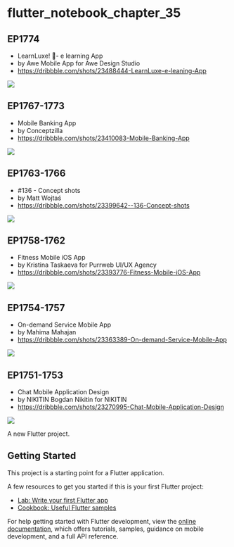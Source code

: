 # flutter_notebook_chapter_35

## EP1774

- LearnLuxe! 🚀- e learning App
- by Awe Mobile App for Awe Design Studio
- https://dribbble.com/shots/23488444-LearnLuxe-e-leaning-App

<img src="https://cdn.dribbble.com/userupload/12606520/file/original-49c94c893f7cc12ba4a9b8fb450b3fd4.png?resize=1504x1128"/>


## EP1767-1773

- Mobile Banking App
- by Conceptzilla
- https://dribbble.com/shots/23410083-Mobile-Banking-App

<img src="https://cdn.dribbble.com/userupload/12384990/file/original-eed6bdf90416ba9da3ff19597d87eeda.png?resize=1905x1429"/>

## EP1763-1766

- #136 - Concept shots
- by Matt Wojtaś
- https://dribbble.com/shots/23399642--136-Concept-shots

<img src="https://cdn.dribbble.com/userupload/12355853/file/original-2e71037d55df0c8bea02d86bfffed7b9.png?resize=1504x1128"/>

## EP1758-1762

- Fitness Mobile iOS App
- by Kristina Taskaeva for Purrweb UI/UX Agency
- https://dribbble.com/shots/23393776-Fitness-Mobile-iOS-App

<img src="https://cdn.dribbble.com/userupload/12339975/file/original-c8526b49bc7f1b0481c52e7b783267f2.jpg?resize=1905x1429"/>

## EP1754-1757

- On-demand Service Mobile App
- by Mahima Mahajan
- https://dribbble.com/shots/23363389-On-demand-Service-Mobile-App

<img src="https://cdn.dribbble.com/userupload/12253983/file/original-d63ac3ba88ae7c9614e03dddb5d54739.jpg?resize=1600x1200"/>

## EP1751-1753

- Chat Mobile Application Design
- by NIKITIN Bogdan Nikitin for NIKITIN
- https://dribbble.com/shots/23270995-Chat-Mobile-Application-Design

<img src="https://cdn.dribbble.com/userupload/11997032/file/original-3bc8b0f2bda851f8448bb09a2bdc0d2a.png?resize=1600x1200"/>


A new Flutter project.

## Getting Started

This project is a starting point for a Flutter application.

A few resources to get you started if this is your first Flutter project:

- [Lab: Write your first Flutter app](https://docs.flutter.dev/get-started/codelab)
- [Cookbook: Useful Flutter samples](https://docs.flutter.dev/cookbook)

For help getting started with Flutter development, view the
[online documentation](https://docs.flutter.dev/), which offers tutorials,
samples, guidance on mobile development, and a full API reference.
